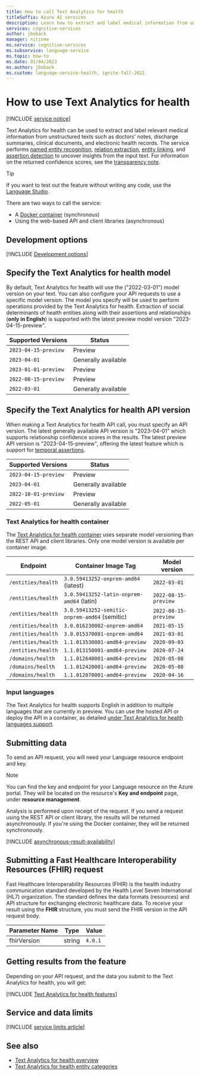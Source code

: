 ```yaml
---
title: How to call Text Analytics for health
titleSuffix: Azure AI services
description: Learn how to extract and label medical information from unstructured clinical text with Text Analytics for health.
services: cognitive-services
author: jboback
manager: nitinme
ms.service: cognitive-services
ms.subservice: language-service
ms.topic: how-to
ms.date: 01/04/2023
ms.author: jboback
ms.custom: language-service-health, ignite-fall-2021
---
```


# How to use Text Analytics for health

[!INCLUDE [service notice](../includes/service-notice.md)]

Text Analytics for health can be used to extract and label relevant medical information from unstructured texts such as doctors' notes, discharge summaries, clinical documents, and electronic health records. The service performs [named entity recognition](../concepts/health-entity-categories.md), [relation extraction](../concepts/relation-extraction.md), [entity linking](https://www.nlm.nih.gov/research/umls/sourcereleasedocs/index.html), and [assertion detection](../concepts/assertion-detection.md) to uncover insights from the input text. For information  on the returned confidence scores, see the [transparency note](/legal/cognitive-services/text-analytics/transparency-note#general-guidelines-to-understand-and-improve-performance?context=/azure/ai-services/text-analytics/context/context).

> [!TIP]
> If you want to test out the feature without writing any code, use the [Language Studio](../../language-studio.md).

There are two ways to call the service: 

* A [Docker container](use-containers.md) (synchronous)
* Using the web-based API and client libraries (asynchronous) 

## Development options

[!INCLUDE [Development options](../includes/development-options.md)] 



## Specify the Text Analytics for health model

By default, Text Analytics for health will use the ("2022-03-01") model version on your text. You can also configure your API requests to use a specific model version. The model you specify will be used to perform operations provided by the Text Analytics for health. Extraction of social determinants of health entities along with their assertions and relationships (**only in English**) is supported with the latest preview model version "2023-04-15-preview".

| Supported Versions | Status |
|--|--|
| `2023-04-15-preview` | Preview   |
| `2023-04-01` | Generally available   |
| `2023-01-01-preview` | Preview   |
| `2022-08-15-preview` | Preview   |
| `2022-03-01` | Generally available   |

## Specify the Text Analytics for health API version

When making a Text Analytics for health API call, you must specify an API version. The latest generally available API version is "2023-04-01" which supports relationship confidence scores in the results. The latest preview API version is "2023-04-15-preview", offering the latest feature which is support for [temporal assertions](../concepts/assertion-detection.md).

| Supported Versions | Status |
|--|--|
| `2023-04-15-preview`| Preview  |
| `2023-04-01`| Generally available  |
| `2022-10-01-preview` | Preview   |
| `2022-05-01` | Generally available  |


### Text Analytics for health container

The [Text Analytics for health container](use-containers.md) uses separate model versioning than the REST API and client libraries. Only one model version is available per container image.

| Endpoint                        | Container Image Tag                     | Model version |
|---------------------------------|-----------------------------------------|---------------|
| `/entities/health`              | `3.0.59413252-onprem-amd64` (latest)            | `2022-03-01`  |
| `/entities/health`              | `3.0.59413252-latin-onprem-amd64` (latin)            | `2022-08-15-preview`  |
| `/entities/health`              | `3.0.59413252-semitic-onprem-amd64` (semitic)            | `2022-08-15-preview`  |
| `/entities/health`              | `3.0.016230002-onprem-amd64`            | `2021-05-15`  |
| `/entities/health`              | `3.0.015370001-onprem-amd64`            | `2021-03-01`  |
| `/entities/health`              | `1.1.013530001-amd64-preview`           | `2020-09-03`  |
| `/entities/health`              | `1.1.013150001-amd64-preview`           | `2020-07-24`  |
| `/domains/health`               | `1.1.012640001-amd64-preview`           | `2020-05-08`  |
| `/domains/health`               | `1.1.012420001-amd64-preview`           | `2020-05-08`  |
| `/domains/health`               | `1.1.012070001-amd64-preview`           | `2020-04-16`  |

### Input languages

The Text Analytics for health supports English in addition to multiple languages that are currently in preview. You can use the hosted API or deploy the API in a container, as detailed [under Text Analytics for health languages support](../language-support.md).

## Submitting data

To send an API request, you will need your Language resource endpoint and key.

> [!NOTE]
> You can find the key and endpoint for your Language resource on the Azure portal. They will be located on the resource's **Key and endpoint** page, under **resource management**. 

Analysis is performed upon receipt of the request. If you send a request using the REST API or client library, the results will be returned asynchronously. If you're using the Docker container, they will be returned synchronously.  

[!INCLUDE [asynchronous-result-availability](../../includes/async-result-availability.md)]


## Submitting a Fast Healthcare Interoperability Resources (FHIR) request

Fast Healthcare Interoperability Resources (FHIR) is the health industry communication standard developed by the Health Level Seven International (HL7) organization.  The standard defines the data formats (resources) and API structure for exchanging electronic healthcare data. To receive your result using the **FHIR** structure, you must send the FHIR version in the API request body. 

| Parameter Name  | Type |  Value |
|--|--|--|
| fhirVersion |  string  | `4.0.1` |



## Getting results from the feature

Depending on your API request, and the data you submit to the Text Analytics for health, you will get:

[!INCLUDE [Text Analytics for health features](../includes/features.md)]


## Service and data limits

[!INCLUDE [service limits article](../../includes/service-limits-link.md)]

## See also

* [Text Analytics for health overview](../overview.md)
* [Text Analytics for health entity categories](../concepts/health-entity-categories.md)
